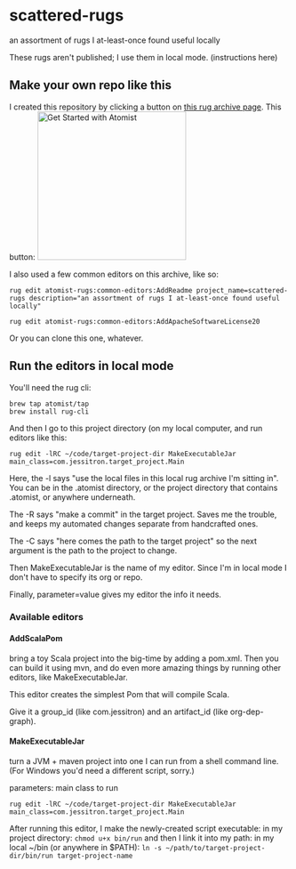# scattered-rugs

an assortment of rugs I at-least-once found useful locally

These rugs aren't published; I use them in local mode. (instructions here)

## Make your own repo like this

I created this repository by clicking a button on [this rug archive page](http://docs.atomist.com/rug/rug-archive/).
This button:
<a href="https://api.atomist.com/v1/projects/generators/99515d85-80ad-4e97-bf26-ed5a5406da05"><img src="https://images.atomist.com/button/create-project.png" width="267" alt="Get Started with Atomist"></a>

I also used a few common editors on this archive, like so:

`rug edit atomist-rugs:common-editors:AddReadme project_name=scattered-rugs description="an assortment of rugs I at-least-once found useful locally"`

`rug edit atomist-rugs:common-editors:AddApacheSoftwareLicense20`

Or you can clone this one, whatever.

## Run the editors in local mode

You'll need the rug cli:

```
brew tap atomist/tap
brew install rug-cli
```

And then I go to this project directory (on my local computer, and run editors like this:

`rug edit -lRC ~/code/target-project-dir MakeExecutableJar main_class=com.jessitron.target_project.Main`

Here, the -l says "use the local files in this local rug archive I'm sitting in". You can be in the .atomist directory, or the project directory that contains .atomist, or anywhere underneath.

The -R says "make a commit" in the target project. Saves me the trouble, and keeps my automated changes separate from handcrafted ones.

The -C says "here comes the path to the target project" so the next argument is the path to the project to change.

Then MakeExecutableJar is the name of my editor. Since I'm in local mode I don't have to specify its org or repo.

Finally, parameter=value gives my editor the info it needs.

### Available editors

#### AddScalaPom
bring a toy Scala project into the big-time by adding a pom.xml. Then you can build it using mvn, and do even more amazing things by running other editors, like MakeExecutableJar.

This editor creates the simplest Pom that will compile Scala.

Give it a group_id (like com.jessitron) and an artifact_id (like org-dep-graph).

#### MakeExecutableJar
turn a JVM + maven project into one I can run from a shell command line. (For Windows you'd need a different script, sorry.)

parameters: main class to run

`rug edit -lRC ~/code/target-project-dir MakeExecutableJar main_class=com.jessitron.target_project.Main`

After running this editor, I make the newly-created script executable:
in my project directory: `chmod u+x bin/run`
and then I link it into my path:
in my local ~/bin (or anywhere in $PATH): `ln -s ~/path/to/target-project-dir/bin/run target-project-name`
